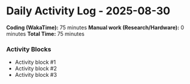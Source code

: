 # Daily Activity Log - 2025-08-30

**Coding (WakaTime):** 75 minutes
**Manual work (Research/Hardware):** 0 minutes
**Total Time:** 75 minutes

### Activity Blocks
- Activity block #1
- Activity block #2
- Activity block #3
